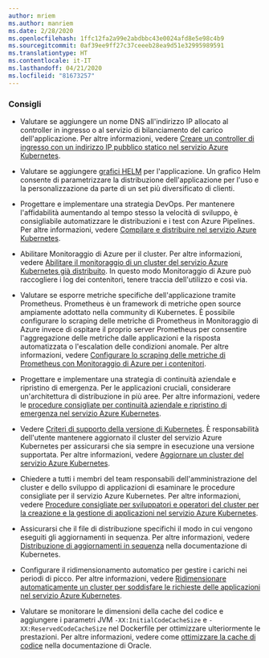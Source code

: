 ```yaml
---
author: mriem
ms.author: manriem
ms.date: 2/28/2020
ms.openlocfilehash: 1ffc12fa2a99e2abdbbc43e0024afd8e5e98c4b9
ms.sourcegitcommit: 0af39ee9ff27c37ceeeb28ea9d51e32995989591
ms.translationtype: HT
ms.contentlocale: it-IT
ms.lasthandoff: 04/21/2020
ms.locfileid: "81673257"
---
```

### <a name="recommendations"></a>Consigli

* Valutare se aggiungere un nome DNS all'indirizzo IP allocato al controller in ingresso o al servizio di bilanciamento del carico dell'applicazione. Per altre informazioni, vedere [Creare un controller di ingresso con un indirizzo IP pubblico statico nel servizio Azure Kubernetes](/azure/aks/ingress-static-ip).

* Valutare se aggiungere [grafici HELM](https://helm.sh/docs/topics/charts/) per l'applicazione. Un grafico Helm consente di parametrizzare la distribuzione dell'applicazione per l'uso e la personalizzazione da parte di un set più diversificato di clienti.

* Progettare e implementare una strategia DevOps. Per mantenere l'affidabilità aumentando al tempo stesso la velocità di sviluppo, è consigliabile automatizzare le distribuzioni e i test con Azure Pipelines. Per altre informazioni, vedere [Compilare e distribuire nel servizio Azure Kubernetes](/azure/devops/pipelines/ecosystems/kubernetes/aks-template).

* Abilitare Monitoraggio di Azure per il cluster. Per altre informazioni, vedere [Abilitare il monitoraggio di un cluster del servizio Azure Kubernetes già distribuito](/azure/azure-monitor/insights/container-insights-enable-existing-clusters). In questo modo Monitoraggio di Azure può raccogliere i log dei contenitori, tenere traccia dell'utilizzo e così via.

* Valutare se esporre metriche specifiche dell'applicazione tramite Prometheus. Prometheus è un framework di metriche open source ampiamente adottato nella community di Kubernetes. È possibile configurare lo scraping delle metriche di Prometheus in Monitoraggio di Azure invece di ospitare il proprio server Prometheus per consentire l'aggregazione delle metriche dalle applicazioni e la risposta automatizzata o l'escalation delle condizioni anomale. Per altre informazioni, vedere [Configurare lo scraping delle metriche di Prometheus con Monitoraggio di Azure per i contenitori](/azure/azure-monitor/insights/container-insights-prometheus-integration).

* Progettare e implementare una strategia di continuità aziendale e ripristino di emergenza. Per le applicazioni cruciali, considerare un'architettura di distribuzione in più aree. Per altre informazioni, vedere le [procedure consigliate per continuità aziendale e ripristino di emergenza nel servizio Azure Kubernetes](/azure/aks/operator-best-practices-multi-region).

* Vedere [Criteri di supporto della versione di Kubernetes](/azure/aks/supported-kubernetes-versions#kubernetes-version-support-policy). È responsabilità dell'utente mantenere aggiornato il cluster del servizio Azure Kubernetes per assicurarsi che sia sempre in esecuzione una versione supportata. Per altre informazioni, vedere [Aggiornare un cluster del servizio Azure Kubernetes](/azure/aks/upgrade-cluster).

* Chiedere a tutti i membri del team responsabili dell'amministrazione del cluster e dello sviluppo di applicazioni di esaminare le procedure consigliate per il servizio Azure Kubernetes. Per altre informazioni, vedere [Procedure consigliate per sviluppatori e operatori del cluster per la creazione e la gestione di applicazioni nel servizio Azure Kubernetes](/azure/aks/best-practices).

* Assicurarsi che il file di distribuzione specifichi il modo in cui vengono eseguiti gli aggiornamenti in sequenza. Per altre informazioni, vedere [Distribuzione di aggiornamenti in sequenza](https://kubernetes.io/docs/concepts/workloads/controllers/deployment/#rolling-update-deployment) nella documentazione di Kubernetes.

* Configurare il ridimensionamento automatico per gestire i carichi nei periodi di picco. Per altre informazioni, vedere [Ridimensionare automaticamente un cluster per soddisfare le richieste delle applicazioni nel servizio Azure Kubernetes](/azure/aks/cluster-autoscaler).

* Valutare se monitorare le dimensioni della cache del codice e aggiungere i parametri JVM `-XX:InitialCodeCacheSize` e `-XX:ReservedCodeCacheSize` nel Dockerfile per ottimizzare ulteriormente le prestazioni. Per altre informazioni, vedere come [ottimizzare la cache di codice](https://docs.oracle.com/javase/8/embedded/develop-apps-platforms/codecache.htm) nella documentazione di Oracle.
